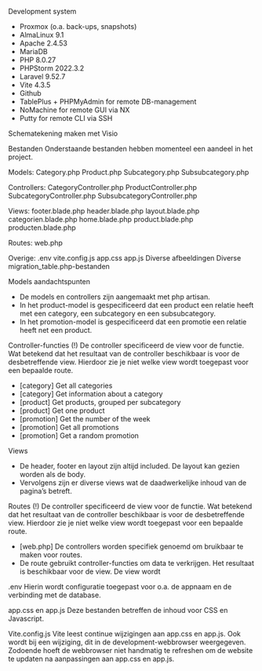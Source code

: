 Development system
- Proxmox (o.a. back-ups, snapshots)
- AlmaLinux 9.1
- Apache 2.4.53
- MariaDB
- PHP 8.0.27
- PHPStorm 2022.3.2
- Laravel 9.52.7
- Vite 4.3.5
- Github
- TablePlus + PHPMyAdmin for remote DB-management
- NoMachine for remote GUI via NX
- Putty for remote CLI via SSH

Schematekening maken met Visio

Bestanden
Onderstaande bestanden hebben momenteel een aandeel in het project.

Models:
Category.php
Product.php
Subcategory.php
Subsubcategory.php

Controllers:
CategoryController.php
ProductController.php
SubcategoryController.php
SubsubcategoryController.php

Views:
footer.blade.php
header.blade.php
layout.blade.php
categorien.blade.php
home.blade.php
product.blade.php
producten.blade.php

Routes:
web.php

Overige:
.env
vite.config.js
app.css
app.js
Diverse afbeeldingen
Diverse migration_table.php-bestanden


Models aandachtspunten
-	De models en controllers zijn aangemaakt met php artisan.
-	In het product-model is gespecificeerd dat een product een relatie heeft met een category, een subcategory en een subsubcategory.
-	In het promotion-model is gespecificeerd dat een promotie een relatie heeft net een product.

Controller-functies
(!) De controller specificeerd de view voor de functie. Wat betekend dat het resultaat van de controller beschikbaar is voor de desbetreffende view. Hierdoor zie je niet welke view wordt toegepast voor een bepaalde route.
-	[category] Get all categories
-	[category] Get information about a category
-	[product] Get products, grouped per subcategory
-	[product] Get one product
-	[promotion] Get the number of the week
-	[promotion] Get all promotions
-	[promotion] Get a random promotion

Views
-	De header, footer en layout zijn altijd included. De layout kan gezien worden als de body.
-	Vervolgens zijn er diverse views wat de daadwerkelijke inhoud van de pagina’s betreft.

Routes
(!) De controller specificeerd de view voor de functie. Wat betekend dat het resultaat van de controller beschikbaar is voor de desbetreffende view. Hierdoor zie je niet welke view wordt toegepast voor een bepaalde route.
-	[web.php] De controllers worden specifiek genoemd om bruikbaar te maken voor routes.
-	De route gebruikt controller-functies om data te verkrijgen. Het resultaat is beschikbaar voor de view. De view wordt

.env
Hierin wordt configuratie toegepast voor o.a. de appnaam en de verbinding met de database.

app.css en app.js
Deze bestanden betreffen de inhoud voor CSS en Javascript.

Vite.config.js
Vite leest continue wijzigingen aan app.css en app.js. Ook wordt bij een wijziging, dit in de development-webbrowser weergegeven. Zodoende hoeft de webbrowser niet handmatig te refreshen om de website te updaten na aanpassingen aan app.css en app.js.

